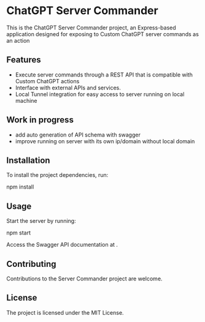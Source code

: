 # ChatGPT Server Commander

This is the ChatGPT Server Commander project, an Express-based application designed for exposing to Custom ChatGPT  server commands as an action

## Features

- Execute server commands through a REST API that is compatible with Custom ChatGPT actions
- Interface with external APIs and services.
- Local Tunnel integration for easy access to server running on local machine

## Work in progress

- add auto generation of API schema with swagger
- improve running on server with its own ip/domain without local domain

## Installation

To install the project dependencies, run:

npm install

## Usage

Start the server by running:

npm start

Access the Swagger API documentation at .

## Contributing

Contributions to the Server Commander project are welcome.

## License

The project is licensed under the MIT License.
